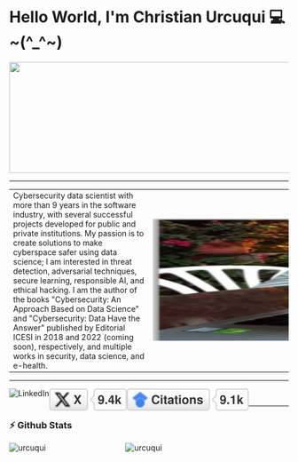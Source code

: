 # Hello World, I'm Christian Urcuqui 💻~(^_^~)
<span style="display:block;text-align:center">

<img id="mdt_13" src="https://bl6pap003files.storage.live.com/y4pP11jNe8iEnOrBiP-AKbKwTC1YbkndkioEJUu5YCJbFEYRJjFHwJOl-hamYsQUqqg4XHXyVfHbAz81_qgH2WChcgS5anyxb5qW4LGR0dLvbTKyveRbCmupS8ZVmgirGV3LAbZfGot1_r3EGdfT7Dy3AK1IydZoU6RMwrwmSwLUK8/LinkedIn_banner.png?psid=1&width=500&height=250" class="img-banner"  align="center" width="550" height="200" >

</span>

***
<table style="width: 100%" cellspacing="0" cellpadding="0">
   <colgroup>
       <col style="width: 50%;">
       <col style="width: 50%;">
   </colgroup>  
   <tr>
         <td>
  Cybersecurity data scientist with more than 9 years in the software industry, with several successful projects developed for public and private institutions. My passion is to create solutions to make cyberspace safer using data science; I am interested in threat detection, adversarial techniques, secure learning, responsible AI, and ethical hacking. I am the author of the books "Cybersecurity: An Approach Based on Data Science" and "Cybersecurity: Data Have the Answer" published by Editorial ICESI in 2018 and 2022 (coming soon), respectively, and multiple works in security, data science, and e-health.
         </td>
         <td style="width: 80%;">
           <img src=https://github.com/urcuqui/urcuqui/blob/main/cat.png?raw=true" width="1000" height="220" style="max-width: 500%;">
         </td>
  </tr>  
</table>

***

<p align="center">

<a href="https://www.linkedin.com/in/christianurcuqui/?locale=en_US"  rel="nofollow"><img src="https://img.shields.io/badge/linkedin-%230077B5.svg?&style=for-the-badge&logo=linkedin&logoColor=white" align="left" alt="LinkedIn"/></a>
  
<a href="https://twitter.com/ulcamilo" rel="nofollow"><img src="https://github.com/terrytangyuan/terrytangyuan/raw/master/imgs/twitter.svg" align="left" alt="Twitter" style="max-width: 100%;"></a>
  
<a href="https://scholar.google.es/citations?user=q6dRgYIAAAAJ&hl=us" rel="nofollow"><img align="left" src="https://github.com//terrytangyuan/terrytangyuan/raw/master/imgs/citations.svg" alt="Citations" style="max-width: 100%;"></a>
  
</p>
<br>
<hr>

<!--
**urcuqui/urcuqui** is a ✨ _special_ ✨ repository because its `README.md` (this file) appears on your GitHub profile.

Here are some ideas to get you started:

- 🔭 I’m currently working on ...
- 🌱 I’m currently learning ...
- 👯 I’m looking to collaborate on ...
- 🤔 I’m looking for help with ...
- 💬 Ask me about ...
- 📫 How to reach me: ...
- 😄 Pronouns: ...
- ⚡ Fun fact: ...
-->
### :zap: Github Stats


<p>
&nbsp;<img align="left" src="https://github-readme-stats.vercel.app/api?username=urcuqui&show_icons=true&theme=chartreuse-dark&include_all_commits=true" alt="urcuqui" width="40%">

<img src="https://github-readme-stats.vercel.app/api/top-langs?username=urcuqui&show_icons=true&theme=react&include_all_commits=true&layout=compact" alt="urcuqui" width="37%">
</p>
<br>



